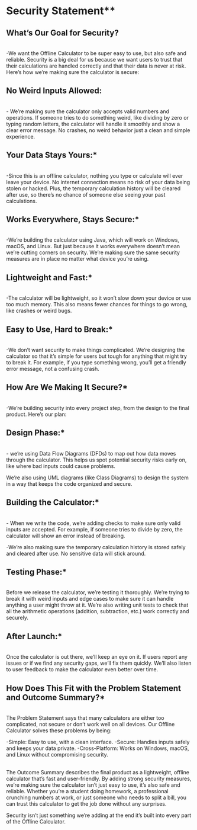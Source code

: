 # Security Statement**

## What’s Our Goal for Security?

<br>-We want the Offline Calculator to be super easy to use, but also safe and reliable. Security is a big deal for us because we want users to trust that their calculations are handled correctly and that their data is never at risk. Here’s how we’re making sure the calculator is secure:

## No Weird Inputs Allowed:

<br>- We’re making sure the calculator only accepts valid numbers and operations. If someone tries to do something weird, like dividing by zero or typing random letters, the calculator will handle it smoothly and show a clear error message. No crashes, no weird behavior just a clean and simple experience.
  
## Your Data Stays Yours:*

<br>-Since this is an offline calculator, nothing you type or calculate will ever leave your device. No internet connection means no risk of your data being stolen or hacked. Plus, the temporary calculation history will be cleared after use, so there’s no chance of someone else seeing your past calculations.

## Works Everywhere, Stays Secure:*

<br>-We’re building the calculator using Java, which will work on Windows, macOS, and Linux. But just because it works everywhere doesn’t mean we’re cutting corners on security. We’re making sure the same security measures are in place no matter what device you’re using.

## Lightweight and Fast:*

<br>-The calculator will be lightweight, so it won’t slow down your device or use too much memory. This also means fewer chances for things to go wrong, like crashes or weird bugs.

## Easy to Use, Hard to Break:*

<br>-We don’t want security to make things complicated. We’re designing the calculator so that it’s simple for users but tough for anything that might try to break it. For example, if you type something wrong, you’ll get a friendly error message, not a confusing crash.

## How Are We Making It Secure?*

<br>-We’re building security into every project step, from the design to the final product. Here’s our plan:

## Design Phase:*

<br>- we’re using Data Flow Diagrams (DFDs) to map out how data moves through the calculator. This helps us spot potential security risks early on, like where bad inputs could cause problems.

We’re also using UML diagrams (like Class Diagrams) to design the system in a way that keeps the code organized and secure.

## Building the Calculator:*

<br>- When we write the code, we’re adding checks to make sure only valid inputs are accepted. For example, if someone tries to divide by zero, the calculator will show an error instead of breaking.

-We’re also making sure the temporary calculation history is stored safely and cleared after use. No sensitive data will stick around.

## Testing Phase:*

<br>Before we release the calculator, we’re testing it thoroughly. We’re trying to break it with weird inputs and edge cases to make sure it can handle anything a user might throw at it.
We’re also writing unit tests to check that all the arithmetic operations (addition, subtraction, etc.) work correctly and securely.

## After Launch:*

<br>Once the calculator is out there, we’ll keep an eye on it. If users report any issues or if we find any security gaps, we’ll fix them quickly. We’ll also listen to user feedback to make the calculator even better over time.

## How Does This Fit with the Problem Statement and Outcome Summary?*

<br>The Problem Statement says that many calculators are either too complicated, not secure or don’t work well on all devices. Our Offline 
Calculator solves these problems by being:

-Simple: Easy to use, with a clean interface.
-Secure: Handles inputs safely and keeps your data private.
-Cross-Platform: Works on Windows, macOS, and Linux without compromising security.

<br>The Outcome Summary describes the final product as a lightweight, offline calculator that’s fast and user-friendly. By adding strong security measures, we’re making sure the calculator isn’t just easy to use, it’s also safe and reliable. Whether you’re a student doing homework, a professional crunching numbers at work, or just someone who needs to split a bill, you can trust this calculator to get the job done without any surprises.

Security isn’t just something we’re adding at the end it’s built into every part of the Offline Calculator.

